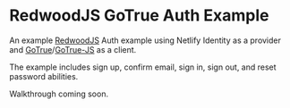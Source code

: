 # RedwoodJS GoTrue Auth Example

An example [RedwoodJS](https://redwoodjs.com/) Auth example using Netlify Identity as a provider and [GoTrue](https://github.com/netlify/gotrue)/[GoTrue-JS](https://github.com/netlify/gotrue-js) as a client.

The example includes sign up, confirm email, sign in, sign out, and reset password abilities.

Walkthrough coming soon.